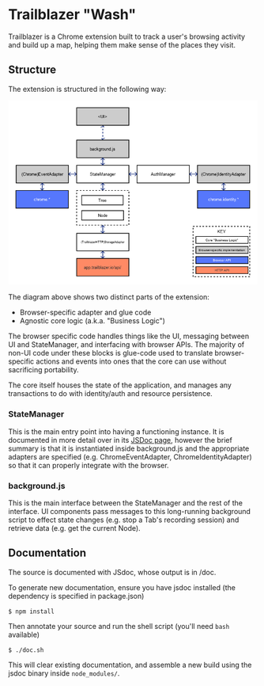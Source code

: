 # Trailblazer "Wash"

Trailblazer is a Chrome extension built to track a user's browsing activity and
build up a map, helping them make sense of the places they visit.

## Structure

The extension is structured in the following way:

![Architecture](./arch.png)

The diagram above shows two distinct parts of the extension:

  - Browser-specific adapter and glue code
  - Agnostic core logic (a.k.a. "Business Logic")

The browser specific code handles things like the UI, messaging between UI and
StateManager, and interfacing with browser APIs. The majority of non-UI code
under these blocks is glue-code used to translate browser-specific actions and
events into ones that the core can use without sacrificing portability.

The core itself houses the state of the application, and manages any
transactions to do with identity/auth and resource persistence.

### StateManager

This is the main entry point into having a functioning instance. It is
documented in more detail over in its [JSDoc page](./StateManager.html),
however the brief summary is that it is instantiated inside background.js and
the appropriate adapters are specified (e.g. ChromeEventAdapter,
ChromeIdentityAdapter) so that it can properly integrate with the browser.

### background.js

This is the main interface between the StateManager and the rest of the
interface. UI components pass messages to this long-running background script
to effect state changes (e.g. stop a Tab's recording session) and retrieve data
(e.g. get the current Node).

## Documentation

The source is documented with JSdoc, whose output is in /doc.

To generate new documentation, ensure you have jsdoc installed (the dependency
is specified in package.json)

    $ npm install

Then annotate your source and run the shell script (you'll need `bash`
available)

    $ ./doc.sh

This will clear existing documentation, and assemble a new build using the
jsdoc binary inside `node_modules/`.
